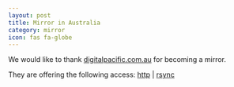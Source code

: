 ```yaml
---
layout: post
title: Mirror in Australia
category: mirror
icon: fas fa-globe
---
```


We would like to thank [digitalpacific.com.au](digitalpacific.com.au) for becoming a mirror.

They are offering the following access: [http](http://blackarch.mirror.digitalpacific.com.au/) | [rsync](rsync://mirror.digitalpacific.com.au/blackarch)